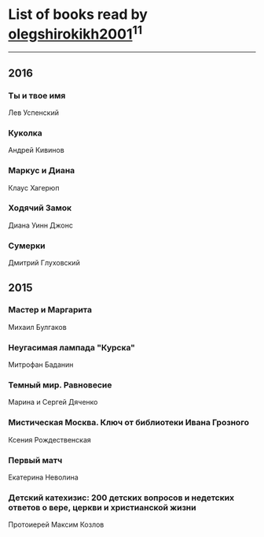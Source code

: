 # List of books read by [olegshirokikh2001](http://vk.com/id445474364)<sup>11</sup>
---

## 2016

### Ты и твое имя
Лев Успенский


### Куколка
Андрей Кивинов


### Маркус и Диана
Клаус Хагерюп


### Ходячий Замок
Диана Уинн Джонс


### Сумерки
Дмитрий Глуховский



## 2015

### Мастер и Маргарита
Михаил Булгаков


### Неугасимая лампада "Курска"
Митрофан Баданин


### Темный мир. Равновесие
Марина и Сергей Дяченко


### Мистическая Москва. Ключ от библиотеки Ивана Грозного
Ксения Рождественская


### Первый матч
Екатерина Неволина


### Детский катехизис: 200 детских вопросов и недетских ответов о вере, церкви и христианской жизни
Протоиерей Максим Козлов




